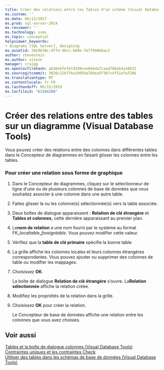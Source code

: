 ```yaml
---
title: Créer des relations entre les Tables d’un schéma (Visual Database Tools) | Microsoft Docs
ms.custom: ''
ms.date: 06/13/2017
ms.prod: sql-server-2014
ms.reviewer: ''
ms.technology: ssms
ms.topic: conceptual
helpviewer_keywords:
- diagrams [SQL Server], designing
ms.assetid: 28e9630c-dff4-46cc-bb0e-fe77998b6ac2
author: stevestein
ms.author: sstein
manager: craigg
ms.openlocfilehash: ab36ebfefbfd3d8cee8e6da7caadf86eb4a10032
ms.sourcegitcommit: 3026c22b7fba19059a769ea5f367c4f51efaf286
ms.translationtype: MT
ms.contentlocale: fr-FR
ms.lasthandoff: 06/15/2019
ms.locfileid: "63184280"
---
```

# <a name="create-relationships-between-tables-on-a-diagram-visual-database-tools"></a>Créer des relations entre des tables sur un diagramme (Visual Database Tools)
  Vous pouvez créer des relations entre des colonnes dans différentes tables dans le Concepteur de diagrammes en faisant glisser les colonnes entre les tables.  
  
### <a name="to-create-a-relationship-graphically"></a>Pour créer une relation sous forme de graphique  
  
1.  Dans le Concepteur de diagrammes, cliquez sur le sélectionneur de ligne d'une ou de plusieurs colonnes de base de données que vous souhaitez associer à une colonne dans une autre table.  
  
2.  Faites glisser la ou les colonne(s) sélectionnée(s) vers la table associée.  
  
3.  Deux boîtes de dialogue apparaissent : **Relation de clé étrangère** et **Tables et colonnes**, cette dernière apparaissant au premier plan.  
  
4.  Le**nom de relation** a une nom fourni par le système au format FK_*localtable*_*foreigntable*. Vous pouvez modifier cette valeur.  
  
5.  Vérifiez que la **table de clé primaire** spécifie la bonne table.  
  
6.  La grille affiche les colonnes locales et leurs colonnes étrangères correspondantes. Vous pouvez ajouter ou supprimer des colonnes de table ou modifier les mappages.  
  
7.  Choisissez **OK**.  
  
     La boîte de dialogue **Relation de clé étrangère** s’ouvre. La**Relation sélectionnée** affiche la relation créée.  
  
8.  Modifiez les propriétés de la relation dans la grille.  
  
9. Choisissez **OK** pour créer la relation.  
  
     Le Concepteur de base de données affiche une relation entre les colonnes que vous avez choisies.  
  
## <a name="see-also"></a>Voir aussi  
 [Tables et la boîte de dialogue colonnes &#40;Visual Database Tools&#41;](visual-database-tools.md)   
 [Contraintes uniques et les contraintes Check](../../relational-databases/tables/unique-constraints-and-check-constraints.md)   
 [Utiliser des tables dans les schémas de base de données &#40;Visual Database Tools&#41;](work-with-tables-in-database-diagram-visual-database-tools.md)  
  
  
